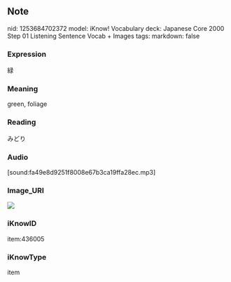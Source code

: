 ## Note
nid: 1253684702372
model: iKnow! Vocabulary
deck: Japanese Core 2000 Step 01 Listening Sentence Vocab + Images
tags: 
markdown: false

### Expression
緑

### Meaning
green, foliage

### Reading
みどり

### Audio
[sound:fa49e8d9251f8008e67b3ca19ffa28ec.mp3]

### Image_URI
<!DOCTYPE html>
<title></title>
<img src="a2d4413b58a63e47049e1366670bbe6a.jpg">



### iKnowID
item:436005

### iKnowType
item
